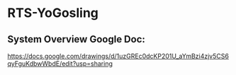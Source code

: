 # RTS-YoGosling
## System Overview Google Doc:
https://docs.google.com/drawings/d/1uzGREc0dcKP201U_aYmBzi4zjv5CS6qyFguKdbwWbdE/edit?usp=sharing
